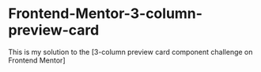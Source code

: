 # Frontend-Mentor-3-column-preview-card
This is my solution to the [3-column preview card component challenge on Frontend Mentor]
